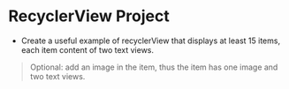 # RecyclerView Project
- Create a useful example of recyclerView that displays at least 15 items, each item content of two text views. 
> Optional: add an image in the item, thus the item has one image and two text views.
